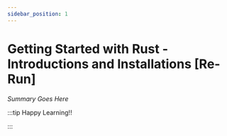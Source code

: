 ```yaml
---
sidebar_position: 1
---
```


# Getting Started with Rust - Introductions and Installations [Re-Run]

_Summary Goes Here_

:::tip Happy Learning!!

<QuestButton text="Go To Quest" link="https://app.stackup.dev/quest_page/getting-started-with-rust---introductions-and-installations-1" />

:::
